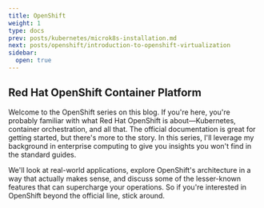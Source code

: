 ```yaml
---
title: OpenShift
weight: 1
type: docs
prev: posts/kubernetes/microk8s-installation.md
next: posts/openshift/introduction-to-openshift-virtualization
sidebar:
  open: true
---
```


## Red Hat OpenShift Container Platform

Welcome to the OpenShift series on this blog. If you're here, you're probably familiar with what Red Hat OpenShift is about—Kubernetes, container orchestration, and all that. The official documentation is great for getting started, but there's more to the story. In this series, I'll leverage my background in enterprise computing to give you insights you won't find in the standard guides.

We'll look at real-world applications, explore OpenShift's architecture in a way that actually makes sense, and discuss some of the lesser-known features that can supercharge your operations. So if you're interested in OpenShift beyond the official line, stick around.